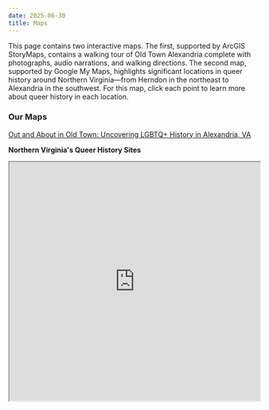```yaml
---
date: 2025-06-30
title: Maps 
---
```

This page contains two interactive maps. The first, supported by ArcGIS StoryMaps, contains a walking tour of Old Town Alexandria complete with photographs, audio narrations, and walking directions. The second map, supported by Google My Maps, highlights significant locations in queer history around Northern Virginia—from Herndon in the northeast to Alexandria in the southwest. For this map, click each point to learn more about queer history in each location.

<h3>Our Maps</h3>

<p><a href="https://storymaps.arcgis.com/stories/c1bf986aba7a43cd8811e03591414a66" target="__blank">Out and About in Old Town: Uncovering LGBTQ+ History in Alexandria, VA</a></p>

<p><strong>Northern Virginia's Queer History Sites</strong></p>
<iframe src="https://www.google.com/maps/d/embed?mid=1WSUWaFPWTItyCzwrsjImeDcz30hcxEk&hl=en&ehbc=2E312F" width="100%" height="480"></iframe>
